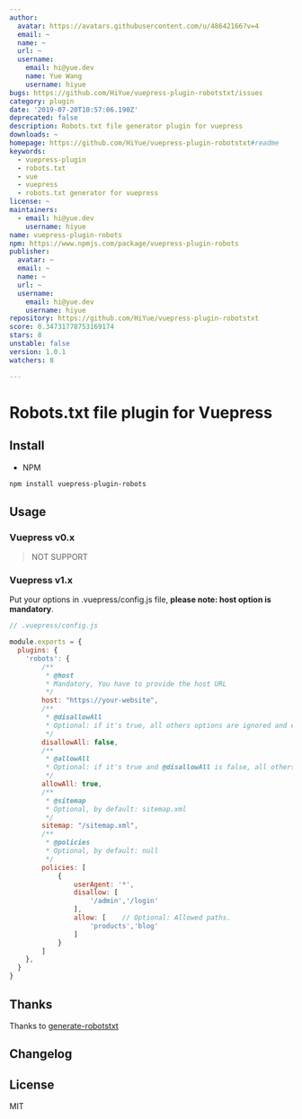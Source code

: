```yaml
---
author:
  avatar: https://avatars.githubusercontent.com/u/48642166?v=4
  email: ~
  name: ~
  url: ~
  username:
    email: hi@yue.dev
    name: Yue Wang
    username: hiyue
bugs: https://github.com/HiYue/vuepress-plugin-robotstxt/issues
category: plugin
date: '2019-07-20T10:57:06.190Z'
deprecated: false
description: Robots.txt file generator plugin for vuepress
downloads: ~
homepage: https://github.com/HiYue/vuepress-plugin-robotstxt#readme
keywords:
  - vuepress-plugin
  - robots.txt
  - vue
  - vuepress
  - robots.txt generator for vuepress
license: ~
maintainers:
  - email: hi@yue.dev
    username: hiyue
name: vuepress-plugin-robots
npm: https://www.npmjs.com/package/vuepress-plugin-robots
publisher:
  avatar: ~
  email: ~
  name: ~
  url: ~
  username:
    email: hi@yue.dev
    username: hiyue
repository: https://github.com/HiYue/vuepress-plugin-robotstxt
score: 0.34731778753169174
stars: 8
unstable: false
version: 1.0.1
watchers: 8

---
```


# Robots.txt file plugin for Vuepress

## Install
* NPM
```bash
npm install vuepress-plugin-robots
```

## Usage
### Vuepress v0.x
> NOT SUPPORT

### Vuepress v1.x

Put your options in .vuepress/config.js file, **please note: host option is mandatory**.

```javascript
// .vuepress/config.js

module.exports = {
  plugins: {
    'robots': {
        /**
         * @host
         * Mandatory, You have to provide the host URL
         */   
        host: "https://your-website",
        /**
         * @disallowAll
         * Optional: if it's true, all others options are ignored and exclude all robots from the entire server
         */
        disallowAll: false,
        /**
         * @allowAll
         * Optional: if it's true and @disallowAll is false, all others options are ignored and allow all robots complete access
         */
        allowAll: true,      
        /**
         * @sitemap
         * Optional, by default: sitemap.xml
         */ 
        sitemap: "/sitemap.xml",
        /**
         * @policies
         * Optional, by default: null
         */ 
        policies: [
            {
                userAgent: '*',
                disallow: [
                    '/admin','/login'
                ],
                allow: [    // Optional: Allowed paths. 
                    'products','blog'
                ]
            }
        ]
    },
  }
}
```

## Thanks
Thanks to [generate-robotstxt](https://github.com/itgalaxy/generate-robotstxt)

## Changelog

## License
MIT